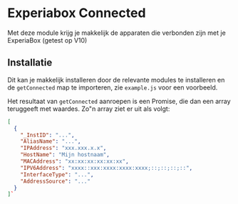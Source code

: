 # Experiabox Connected

Met deze module krijg je makkelijk de apparaten die verbonden zijn met je ExperiaBox (getest op V10)

## Installatie

Dit kan je makkelijk installeren door de relevante modules te installeren en de `getConnected` map te importeren, zie `example.js` voor een voorbeeld.

Het resultaat van `getConnected` aanroepen is een Promise, die dan een array teruggeeft met waardes. Zo"n array ziet er uit als volgt:

```JSON
[
  {
    "_InstID": "...",
    "AliasName": "...",
    "IPAddress": "xxx.xxx.x.x",
    "HostName": "Mijn hostnaam",
    "MACAddress": "xx:xx:xx:xx:xx:xx",
    "IPV6Address": "xxxx::xxx:xxxx:xxxx:xxxx;::;::;::;::",
    "InterfaceType": "...",
    "AddressSource": "..."
  }
]`
